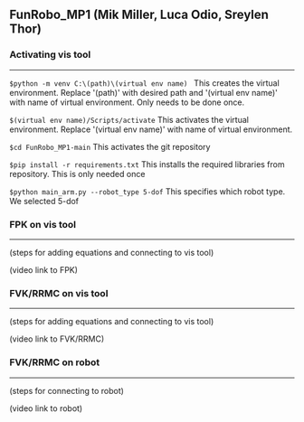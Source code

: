 ## FunRobo_MP1 (Mik Miller, Luca Odio, Sreylen Thor)
### Activating vis tool
___________________________________________________
```$python -m venv C:\(path)\(virtual env name) ``` This creates the virtual environment. Replace '(path)' with desired path and '(virtual env name)' with name of virtual environment. Only needs to be done once.

```$(virtual env name)/Scripts/activate``` This activates the virtual environment. Replace '(virtual env name)' with name of virtual environment.

```$cd FunRobo_MP1-main``` This activates the git repository

```$pip install -r requirements.txt``` This installs the required libraries from repository. This is only needed once

```$python main_arm.py --robot_type 5-dof``` This specifies which robot type. We selected 5-dof

### FPK on vis tool
___________________________________________________
(steps for adding equations and connecting to vis tool)

(video link to FPK)

### FVK/RRMC on vis tool
___________________________________________________
(steps for adding equations and connecting to vis tool)

(video link to FVK/RRMC)

### FVK/RRMC on robot
___________________________________________________
(steps for connecting to robot)

(video link to robot)
